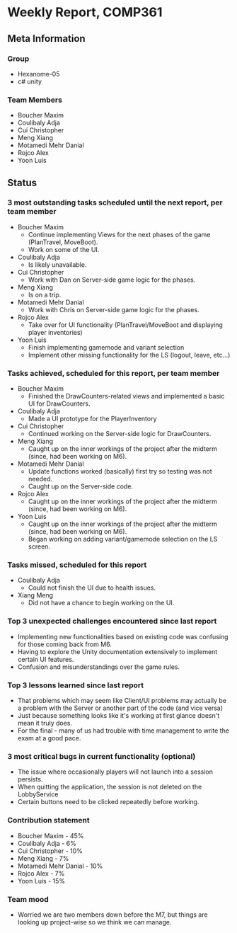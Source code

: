 # Weekly Report, COMP361

## Meta Information

### Group

 * Hexanome-05
 * c# unity

### Team Members

 * Boucher Maxim
 * Coulibaly Adja
 * Cui Christopher
 * Meng Xiang
 * Motamedi Mehr Danial
 * Rojco Alex
 * Yoon Luis

## Status

### 3 most outstanding tasks scheduled until the next report, per team member

 * Boucher Maxim
   * Continue implementing Views for the next phases of the game (PlanTravel, MoveBoot).
   * Work on some of the UI.
 * Coulibaly Adja
   * Is likely unavailable.
 * Cui Christopher
   * Work with Dan on Server-side game logic for the phases.
 * Meng Xiang
   * Is on a trip. 
 * Motamedi Mehr Danial
   * Work with Chris on Server-side game logic for the phases.
 * Rojco Alex
   * Take over for UI functionality (PlanTravel/MoveBoot and displaying player inventories)
 * Yoon Luis
   * Finish implementing gamemode and variant selection
   * Implement other missing functionality for the LS (logout, leave, etc...)

### Tasks achieved, scheduled for this report, per team member

 * Boucher Maxim
   * Finished the DrawCounters-related views and implemented a basic UI for DrawCounters.
 * Coulibaly Adja
   * Made a UI prototype for the PlayerInventory
 * Cui Christopher
   * Continued working on the Server-side logic for DrawCounters.
 * Meng Xiang
   * Caught up on the inner workings of the project after the midterm (since, had been working on M6).
 * Motamedi Mehr Danial
   *  Update functions worked (basically) first try so testing was not needed.
   *  Caught up on the Server-side code.
 * Rojco Alex
   * Caught up on the inner workings of the project after the midterm (since, had been working on M6).
* Yoon Luis
   * Caught up on the inner workings of the project after the midterm (since, had been working on M6).
   * Began working on adding variant/gamemode selection on the LS screen.

### Tasks missed, scheduled for this report 
  * Coulibaly Adja
    * Could not finish the UI due to health issues.
  * Xiang Meng
    * Did not have a chance to begin working on the UI.

### Top 3 unexpected challenges encountered since last report

  * Implementing new functionalities based on existing code was confusing for those coming back from M6.
  * Having to explore the Unity documentation extensively to implement certain UI features.
  * Confusion and misunderstandings over the game rules.
  
### Top 3 lessons learned since last report

  * That problems which may seem like Client/UI problems may actually be a problem with the Server or another part of the code (and vice versa)
  * Just because something looks like it's working at first glance doesn't mean it truly does.
  * For the final - many of us had trouble with time management to write the exam at a good pace.

### 3 most critical bugs in current functionality (optional)

  * The issue where occasionally players will not launch into a session persists.
  * When quitting the application, the session is not deleted on the LobbyService
  * Certain buttons need to be clicked repeatedly before working.

### Contribution statement

 * Boucher Maxim - 45%
 * Coulibaly Adja - 6%
 * Cui Christopher - 10%
 * Meng Xiang - 7%
 * Motamedi Mehr Danial - 10%
 * Rojco Alex - 7%
 * Yoon Luis - 15%

### Team mood
 * Worried we are two members down before the M7, but things are looking up project-wise so we think we can manage.
